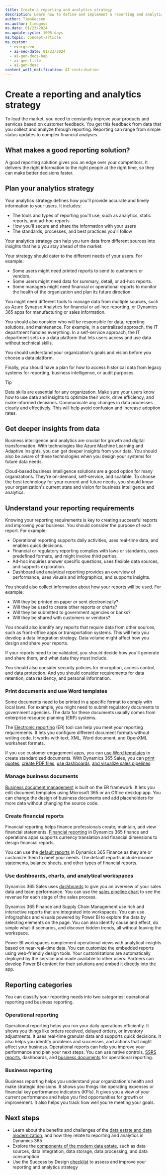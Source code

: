 ```yaml
---
title: Create a reporting and analytics strategy
description: Learn how to define and implement a reporting and analytics strategy that meets your organization's needs and goals for your Dynamics 365 implementation.
author: TimoGossen
ms.author: timogoss
ms.date: 01/23/2024
ms.update-cycle: 1095-days
ms.topic: concept-article
ms.custom:
  - evergreen
  - ai-seo-date: 01/23/2024
  - ai-gen-docs-bap
  - ai-gen-title
  - ai-gen-desc
content_well_notification: AI-contribution
---
```


# Create a reporting and analytics strategy

To lead the market, you need to constantly improve your products and services based on customer feedback. You get this feedback from data that you collect and analyze through reporting. Reporting can range from simple status updates to complex financial analyses.

## What makes a good reporting solution?

A good reporting solution gives you an edge over your competitors. It delivers the right information to the right people at the right time, so they can make better decisions faster.

## Plan your analytics strategy

Your analytics strategy defines how you'll provide accurate and timely information to your users. It includes:

- The tools and types of reporting you'll use, such as analytics, static reports, and ad-hoc reports
- How you'll secure and share the information with your users
- The standards, processes, and best practices you'll follow

Your analytics strategy can help you turn data from different sources into insights that help you stay ahead of the market.

Your strategy should cater to the different needs of your users. For example:

- Some users might need printed reports to send to customers or vendors.
- Some users might need data for summary, detail, or ad-hoc reports.
- Some managers might need financial or operational reports to monitor the health of the organization and plan its future direction.

You might need different tools to manage data from multiple sources, such as Azure Synapse Analytics for financial or ad-hoc reporting, or Dynamics 365 apps for manufacturing or sales information.

You should also consider who will be responsible for data, reporting solutions, and maintenance. For example, in a centralized approach, the IT department handles everything. In a self-service approach, the IT department sets up a data platform that lets users access and use data without technical skills.

You should understand your organization's goals and vision before you choose a data platform.

Finally, you should have a plan for how to access historical data from legacy systems for reporting, business intelligence, or audit purposes.

> [!TIP]
> Data skills are essential for any organization. Make sure your users know how to use data and insights to optimize their work, drive efficiency, and make informed decisions. Communicate any changes in data processes clearly and effectively. This will help avoid confusion and increase adoption rates.

## Get deeper insights from data

Business intelligence and analytics are crucial for growth and digital transformation. With technologies like Azure Machine Learning and Adaptive Insights, you can get deeper insights from your data. You should also be aware of these technologies when you design your systems for future data needs.

Cloud-based business intelligence solutions are a good option for many organizations. They're on-demand, self-service, and scalable. To choose the best technology for your current and future needs, you should know your organization's current state and vision for business intelligence and analytics.

## Understand your reporting requirements

Knowing your reporting requirements is key to creating successful reports and improving your business. You should consider the purpose of each report. For example:

- Operational reporting supports daily activities, uses real-time data, and enables quick decisions.
- Financial or regulatory reporting complies with laws or standards, uses predefined formats, and might involve third parties.
- Ad-hoc inquiries answer specific questions, uses flexible data sources, and supports exploration.
- Dashboard and analytical reporting provides an overview of performance, uses visuals and infographics, and supports insights.

You should also collect information about how your reports will be used. For example:

- Will they be printed on paper or sent electronically?
- Will they be used to create other reports or charts?
- Will they be submitted to government agencies or banks?
- Will they be shared with customers or vendors?

You should also identify any reports that require data from other sources, such as front-office apps or transportation systems. This will help you develop a data integration strategy. Data volume might affect how you design and share your reports.

If your reports need to be validated, you should decide how you'll generate and share them, and what data they must include.

You should also consider security policies for encryption, access control, and data protection. And you should consider requirements for data retention, data residency, and personal information.

### Print documents and use Word templates

Some documents need to be printed in a specific format to comply with local laws. For example, you might need to submit regulatory documents to government agencies. The data for these documents usually comes from enterprise resource planning (ERP) systems.

The [Electronic reporting](/dynamics365/fin-ops-core/dev-itpro/analytics/general-electronic-reporting?toc=/dynamics365/finance/toc.json) (ER) tool can help you meet your reporting requirements. It lets you configure different document formats without writing code. It works with text, XML, Word document, and OpenXML worksheet formats.

If you use customer engagement apps, you can [use Word templates](/power-platform/admin/using-word-templates-dynamics-365) to create standardized documents. With Dynamics 365 Sales, you can [print quotes](/dynamics365/sales/print-records), [create PDF files](/dynamics365/sales/create-quote-pdf), [use dashboards](/dynamics365/sales-enterprise/dashboards), [and visualize sales pipelines](/dynamics365/sales-enterprise/sales-pipeline-chart).

### Manage business documents

[Business document management](/dynamics365/fin-ops-core/dev-itpro/analytics/er-business-document-management) is built on the ER framework. It lets you edit document templates using Microsoft 365 or an Office desktop app. You can change the design of business documents and add placeholders for more data without changing the source code.

### Create financial reports

Financial reporting helps finance professionals create, maintain, and view financial statements. [Financial reporting](/dynamics365/fin-ops-core/dev-itpro/analytics/financial-reporting-intro?toc=/dynamics365/finance/toc.json) in Dynamics 365 finance and operations apps supports currency translation and financial dimensions to design financial reports.

You can use the [default reports](/dynamics365/finance/general-ledger/financial-reporting-getting-started#default-reports) in Dynamics 365 Finance as they are or customize them to meet your needs. The default reports include income statements, balance sheets, and other types of financial reports.

### Use dashboards, charts, and analytical workspaces

Dynamics 365 Sales uses [dashboards](/dynamics365/sales-enterprise/dashboards) to give you an overview of your sales data and team performance. You can use the [sales pipeline chart](/dynamics365/sales-enterprise/sales-pipeline-chart) to see the revenue for each stage of the sales process.

Dynamics 365 Finance and Supply Chain Management use rich and interactive reports that are integrated into workspaces. You can use infographics and visuals powered by Power BI to explore the data by selecting elements on the page. You can also identify cause and effect, do simple what-if scenarios, and discover hidden trends, all without leaving the workspace.

Power BI workspaces complement operational views with analytical insights based on near-real&ndash;time data. You can customize the embedded reports using web-friendly design tools. Your customizations are automatically deployed by the service and made available to other users. Partners can develop Power BI content for their solutions and embed it directly into the app.

## Reporting categories

You can classify your reporting needs into two categories: operational reporting and business reporting.

### Operational reporting

Operational reporting helps you run your daily operations efficiently. It shows you things like orders received, delayed orders, or inventory adjustments. It uses real-time granular data and supports quick decisions. It also helps you identify problems
and successes, and actions that might affect your business. Operational reports can help you improve your performance and plan your next steps. You can use native controls, [SSRS reports](/dynamics365/fin-ops-core/dev-itpro/analytics/ssrs-report?toc=/dynamics365/finance/toc.json), dashboards, and [business documents](/dynamics365/fin-ops-core/dev-itpro/analytics/er-business-document-management?toc=/dynamics365/finance/toc.json) for operational reporting.

### Business reporting

Business reporting helps you understand your organization's health and make strategic decisions. It shows you things like operating expenses or financial key performance indicators (KPIs). It gives you a view of your current performance and helps you find opportunities for growth or improvement. It also helps you track how well you're meeting your goals.

## Next steps

- Learn about the benefits and challenges of the [data estate and data modernization](business-intelligence-reporting-analytics-data-estate.md), and how they relate to reporting and analytics in Dynamics 365
- Explore the [components of the modern data estate](business-intelligence-reporting-analytics-data-estate-components.md), such as data sources, data integration, data storage, data processing, and data consumption
- Use the Success by Design [checklist](business-intelligence-reporting-analytics-checklist.md) to assess and improve your reporting and analytics strategy
